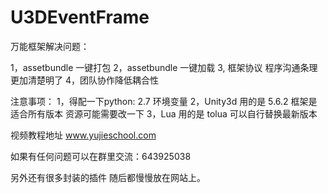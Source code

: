 ﻿# U3DEventFrame


万能框架解决问题：

1，assetbundle  一键打包
2，assetbundle  一键加载
3, 框架协议 程序沟通条理更加清楚明了
4，团队协作降低耦合性 



注意事项：
1，得配一下python: 2.7 环境变量
2，Unity3d 用的是 5.6.2  框架是适合所有版本 资源可能需要改一下
3，Lua 用的是 tolua 可以自行替换最新版本

视频教程地址  www.yujieschool.com

如果有任何问题可以在群里交流：643925038

另外还有很多封装的插件  随后都慢慢放在网站上。





